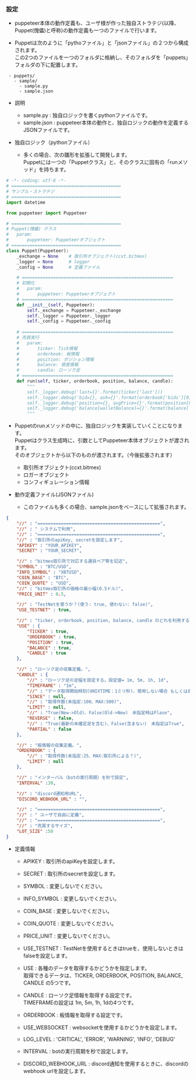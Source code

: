 ### 設定

- puppeteer本体の動作定義も、ユーザ様が作った独自ストラテジ(以降、Puppet(傀儡)と呼称)の動作定義も一つのファイルで行います。

- Puppetは次のように「pythoファイル」と「jsonファイル」の２つから構成されます。   
この2つのファイルを一つのフォルダに格納し、そのフォルダを「puppets」フォルダの下に配置します。

```
 - puppets/
   - sample/
     - sample.py
     - sample.json
```

- 説明
  - sample.py : 独自ロジックを書くpythonファイルです。
  - sample.json : puppeteer本体の動作と、独自ロジックの動作を定義するJSONファイルです。

- 独自ロジック（pythonファイル）

  - 多くの場合、次の雛形を拡張して開発します。   
Puppetには一つの「Puppetクラス」と、そのクラスに固有の「runメソッド」を持ちます。

```python
# -*- coding: utf-8 -*-
# ==========================================
# サンプル・ストラテジ
# ==========================================
import datetime

from puppeteer import Puppeteer

# ==========================================
# Puppet(傀儡) クラス
#   param:
#       puppeteer: Puppeteerオブジェクト
# ==========================================
class Puppet(Puppeteer):
    _exchange = None    # 取引所オブジェクト(ccxt.bitmex)
    _logger = None      # logger
    _config = None      # 定義ファイル

    # ==========================================================
    # 初期化
    #   param:
    #       puppeteer: Puppeteerオブジェクト
    # ==========================================================
    def __init__(self, Puppeteer):
        self._exchange = Puppeteer._exchange
        self._logger = Puppeteer._logger
        self._config = Puppeteer._config
        
    # ==========================================================
    # 売買実行
    #   param:
    #       ticker: Tick情報
    #       orderbook: 板情報
    #       position: ポジション情報
    #       balance: 資産情報
    #       candle: ローソク足
    # ==========================================================
    def run(self, ticker, orderbook, position, balance, candle):
        """
        self._logger.debug('last={}'.format(ticker['last']))
        self._logger.debug('bid={}, ask={}'.format(orderbook['bids'][0][0], orderbook['asks'][0][0]))
        self._logger.debug('position={}, avgPrice={}'.format(position[0]['currentQty'], position[0]['avgEntryPrice']))
        self._logger.debug('balance[walletBalance]={}'.format(balance['info'][0]['walletBalance'] * 0.00000001))
        """
```

- Puppetのrunメソッドの中に、独自ロジックを実装していくことになります。   
Puppetはクラス生成時に、引数としてPuppeteer本体オブジェクトが渡されます。   
そのオブジェクトから以下のものが渡されます。（今後拡張されます）
  - 取引所オブジェクト(ccxt.bitmex)
  - ロガーオブジェクト
  - コンフィギュレーション情報


- 動作定義ファイル(JSONファイル)

  - このファイルも多くの場合、sample.jsonをベースにして拡張されます。

```json
{
    "//" : "===============================================",
    "//" : " システムで利用",
    "//" : "===============================================",
    "//" : "取引所のapiKey, secretを設定します",
    "APIKEY" : "YOUR_APIKEY",
    "SECRET" : "YOUR_SECRET",

    "//" : "bitmex取引所で対応する通貨ペア等を記述",
    "SYMBOL" : "BTC/USD",
    "INFO_SYMBOL" : "XBTUSD",
    "COIN_BASE" : "BTC",
    "COIN_QUOTE" : "USD",
    "//" : "bitmex取引所の価格の最小幅(0.5ドル)",
    "PRICE_UNIT" : 0.5,

    "//" : "TestNetを使うか？(使う: true, 使わない: false)",
    "USE_TESTNET" : true,

    "//" : "ticker, orderbook, position, balance, candle のどれを利用するかを指定する。Falseを指定した場合はそのデータは取得しない",
    "USE" : {
        "TICKER" : true,
        "ORDERBOOK" : true,
        "POSITION" : true,
        "BALANCE" : true,
        "CANDLE" : true
    },

    "//" : "ローソク足の収集定義。",
    "CANDLE" : {
        "//" : "ローソク足の足幅を設定する。設定値= 1m, 5m, 1h, 1d",
        "TIMEFRAME" : "1m",
        "//" : "データ取得開始時刻(UNIXTIME：1ミリ秒)、使用しない場合 もしくは自動の場合は null(None) を指定",
        "SINCE" : null,
        "//" : "取得件数(未指定:100、MAX:500)",
        "LIMIT" : null,
        "//" : "True(New->Old)、False(Old->New)　未指定時はFlase",
        "REVERSE" : false,
        "//" : "True(最新の未確定足を含む)、False(含まない)　未指定はTrue",
        "PARTIAL" : false
    },

    "//" : "板情報の収集定義。",
    "ORDERBOOK" : {
        "//" : "取得件数(未指定:25、MAX:取引所による？)",
        "LIMIT" : null
    },

    "//" : "インターバル（botの実行周期）を秒で設定",
    "INTERVAL" :30,

    "//" : "discord通知用URL",
    "DISCORD_WEBHOOK_URL" : "",

    "//" : "===============================================",
    "//" : " ユーザで自由に定義",
    "//" : "===============================================",
    "//" : "売買するサイズ",
    "LOT_SIZE" :50
}
```

- 定義情報

  - APIKEY : 取引所のapiKeyを設定します。
  - SECRET : 取引所のsecretを設定します。

  - SYMBOL : 変更しないでください。
  - INFO_SYMBOL : 変更しないでください。
  - COIN_BASE : 変更しないでください。
  - COIN_QUOTE : 変更しないでください。
  - PRICE_UNIT : 変更しないでください。

  - USE_TESTNET : TestNetを使用するときはtrueを、使用しないときはfalseを設定します。

  - USE : 各種のデータを取得するかどうかを指定します。   
  取得できるデータは、TICKER, ORDERBOOK, POSITION, BALANCE, CANDLE の5つです。

  - CANDLE : ローソク足情報を取得する設定です。   
  TIMEFRAMEの設定は 1m, 5m, 1h, 1dの4つです。

  - ORDERBOOK : 板情報を取得する設定です。

  - USE_WEBSOCKET : websocketを使用するかどうかを設定します。

  - LOG_LEVEL : 'CRITICAL', 'ERROR', 'WARNING', 'INFO', 'DEBUG'

  - INTERVAL : botの実行周期を秒で設定します。

  - DISCORD_WEBHOOK_URL : discord通知を使用するときに、discordのwebhook urlを設定します。
  
